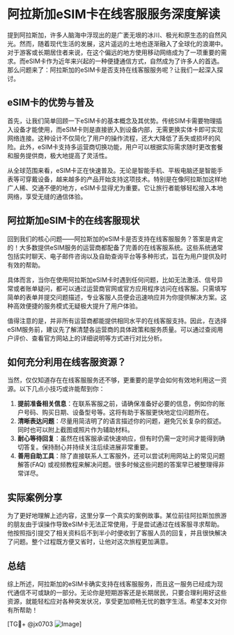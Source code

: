 # 阿拉斯加eSIM卡在线客服服务深度解读

提到阿拉斯加，许多人脑海中浮现出的是广袤无垠的冰川、极光和原生态的自然风光。然而，随着现代生活的发展，这片遥远的土地也逐渐融入了全球化的浪潮中。对于游客或长期居住者来说，在这个偏远的地方使用移动网络成为了一项重要的需求。而eSIM卡作为近年来兴起的一种便捷通信方式，自然成为了许多人的首选。那么问题来了：阿拉斯加的eSIM卡是否支持在线客服服务呢？让我们一起深入探讨。

## eSIM卡的优势与普及

首先，让我们简单回顾一下eSIM卡的基本概念及其优势。传统SIM卡需要物理插入设备才能使用，而eSIM卡则是直接嵌入到设备内部，无需更换实体卡即可实现网络连接。这种设计不仅简化了用户的操作流程，还大大降低了丢失或损坏的风险。此外，eSIM卡支持多运营商切换功能，用户可以根据实际需求随时更改套餐和服务提供商，极大地提高了灵活性。

从全球范围来看，eSIM卡正在快速普及。无论是智能手机、平板电脑还是智能手表等可穿戴设备，越来越多的产品开始支持这项技术。特别是在像阿拉斯加这样地广人稀、交通不便的地方，eSIM卡显得尤为重要。它让旅行者能够轻松接入本地网络，享受无缝的通信体验。

## 阿拉斯加eSIM卡的在线客服现状

回到我们的核心问题——阿拉斯加的eSIM卡是否支持在线客服服务？答案是肯定的！大多数提供eSIM服务的运营商都配备了完善的在线客服系统。这些系统通常包括实时聊天、电子邮件咨询以及自助查询平台等多种形式，旨在为用户提供及时有效的帮助。

具体而言，当你在使用阿拉斯加eSIM卡时遇到任何问题，比如无法激活、信号异常或者账单疑问，都可以通过运营商官网或官方应用程序访问在线客服。只需填写简单的表单并提交问题描述，专业客服人员便会迅速响应并为你提供解决方案。这种高效便捷的服务模式无疑极大提升了用户体验。

值得注意的是，并非所有运营商都能提供相同水平的在线客服支持。因此，在选择eSIM服务前，建议先了解清楚各运营商的具体政策和服务质量。可以通过查阅用户评价、查看官方网站上的详细说明等方式进行对比分析。

## 如何充分利用在线客服资源？

当然，仅仅知道存在在线客服服务还不够，更重要的是学会如何有效地利用这一资源。以下几点小技巧或许能帮到你：

1. **提前准备相关信息**：在联系客服之前，请确保准备好必要的信息，例如你的账户号码、购买日期、设备型号等。这将有助于客服更快地定位问题所在。
2. **清晰表达问题**：尽量用简洁明了的语言描述你的问题，避免冗长复杂的叙述。同时也可以附上截图或照片作为辅助材料。
3. **耐心等待回复**：虽然在线客服承诺快速响应，但有时仍需一定时间才能得到确切答复。保持耐心并持续关注后续进展非常重要。
4. **善用自助工具**：除了直接联系人工客服外，还可以尝试利用网站上的常见问题解答(FAQ) 或视频教程来解决问题。很多时候这些问题的答案早已被整理得非常详尽。

## 实际案例分享

为了更好地理解上述内容，这里分享一个真实的案例故事。某位前往阿拉斯加旅游的朋友由于误操作导致eSIM卡无法正常使用，于是尝试通过在线客服寻求帮助。他按照指引提交了相关资料后不到半小时便收到了客服人员的回复，并且很快解决了问题。整个过程既方便又省时，让他对这次旅程更加满意。

## 总结

综上所述，阿拉斯加的eSIM卡确实支持在线客服服务，而且这一服务已经成为现代通信不可或缺的一部分。无论你是短期游客还是长期居民，只要合理利用好这些资源，就能轻松应对各种突发状况，享受更加顺畅无忧的数字生活。希望本文对你有所帮助！

[TG💪+ @jx0703 ![Image](https://github.com/user-attachments/assets/dbca1d08-cadb-493c-b0ec-ad6f7a83f270)]